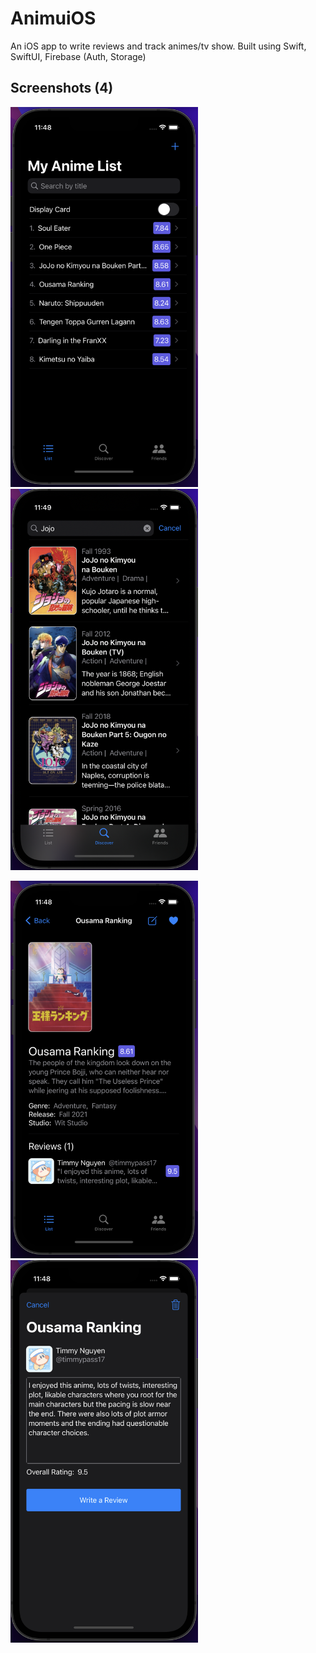 # AnimuiOS
An iOS app to write reviews and track animes/tv show. Built using Swift, SwiftUI, Firebase (Auth, Storage)

## Screenshots (4)
<p float="left">
  <img src="https://github.com/timmypass17/AnimuiOS/blob/main/Animu/Assets.xcassets/home.imageset/home.png" width="300">
  <img src="https://github.com/timmypass17/AnimuiOS/blob/main/Animu/Assets.xcassets/discover.imageset/discover.png" width="300"
</p>
<p float="left">
  <img src="https://github.com/timmypass17/AnimuiOS/blob/main/Animu/Assets.xcassets/detail.imageset/detail.png" width="300">
  <img src="https://github.com/timmypass17/AnimuiOS/blob/main/Animu/Assets.xcassets/edit.imageset/edit.png" width="300">
</p>
